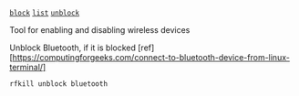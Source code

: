 [rfkill block]:                         #rfkill                        'Disable specified devices'
[rfkill list]:                          #rfkill                        'List the current state of all available devices using `rfkill`'
[rfkill unblock]:                       #rfkill                        'Enable specified device'

[`block`][rfkill block] 
[`list`][rfkill list] 
[`unblock`][rfkill unblock] 

Tool for enabling and disabling wireless devices

Unblock Bluetooth, if it is blocked [ref][https://computingforgeeks.com/connect-to-bluetooth-device-from-linux-terminal/]
```sh
rfkill unblock bluetooth
```